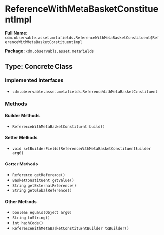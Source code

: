 # ReferenceWithMetaBasketConstituentImpl

**Full Name:** `cdm.observable.asset.metafields.ReferenceWithMetaBasketConstituent$ReferenceWithMetaBasketConstituentImpl`

**Package:** `cdm.observable.asset.metafields`

## Type: Concrete Class

### Implemented Interfaces

- `cdm.observable.asset.metafields.ReferenceWithMetaBasketConstituent`

### Methods

#### Builder Methods

- `ReferenceWithMetaBasketConstituent build()`

#### Setter Methods

- `void setBuilderFields(ReferenceWithMetaBasketConstituentBuilder arg0)`

#### Getter Methods

- `Reference getReference()`
- `BasketConstituent getValue()`
- `String getExternalReference()`
- `String getGlobalReference()`

#### Other Methods

- `boolean equals(Object arg0)`
- `String toString()`
- `int hashCode()`
- `ReferenceWithMetaBasketConstituentBuilder toBuilder()`

